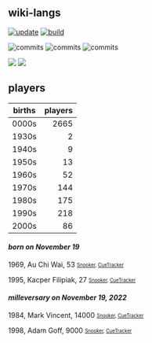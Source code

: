 ## wiki-langs
[![update](https://github.com/dreamerminsk/wiki-langs/actions/workflows/update-tables.yml/badge.svg)](https://github.com/dreamerminsk/wiki-langs/actions/workflows/update-tables.yml)
[![build](https://github.com/dreamerminsk/wiki-langs/actions/workflows/build.yml/badge.svg)](https://github.com/dreamerminsk/wiki-langs/actions/workflows/build.yml)

![commits](https://img.shields.io/github/commit-activity/y/dreamerminsk/wiki-langs)
![commits](https://img.shields.io/github/commit-activity/m/dreamerminsk/wiki-langs)
![commits](https://img.shields.io/github/commit-activity/w/dreamerminsk/wiki-langs)

![](https://img.shields.io/github/languages/code-size/dreamerminsk/wiki-langs)
![](https://img.shields.io/github/repo-size/dreamerminsk/wiki-langs)

## players
| births | players |
| :----: | ------: |
| 0000s | 2665 |
| 1930s | 2 |
| 1940s | 9 |
| 1950s | 13 |
| 1960s | 52 |
| 1970s | 144 |
| 1980s | 175 |
| 1990s | 218 |
| 2000s | 86 |

#### ***born on November 19***
1969, Au Chi Wai, 53 <sub><sup>[Snooker](http://www.snooker.org/res/index.asp?player=511), [CueTracker](http://cuetracker.net/Players/au-chi-wai/)</sup></sub>

1995, Kacper Filipiak, 27 <sub><sup>[Snooker](http://www.snooker.org/res/index.asp?player=588), [CueTracker](http://cuetracker.net/Players/kacper-filipiak/)</sup></sub>


#### ***milleversary on November 19, 2022***
1984, Mark Vincent, 14000 <sub><sup>[Snooker](http://www.snooker.org/res/index.asp?player=834), [CueTracker](http://cuetracker.net/Players/mark-vincent/)</sup></sub>

1998, Adam Goff, 9000 <sub><sup>[Snooker](http://www.snooker.org/res/index.asp?player=2781), [CueTracker](http://cuetracker.net/Players/adam-goff/)</sup></sub>



